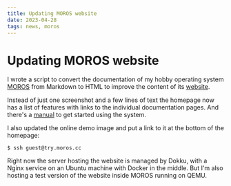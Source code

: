 ```yaml
---
title: Updating MOROS website
date: 2023-04-28
tags: news, moros
---
```


# Updating MOROS website

I wrote a script to convert the documentation of my hobby operating system
[MOROS][1] from Markdown to HTML to improve the content of its [website][2].

Instead of just one screenshot and a few lines of text the homepage now has a
list of features with links to the individual documentation pages. And there's
a [manual][3] to get started using the system.

I also updated the online demo image and put a link to it at the bottom of the
homepage:

    $ ssh guest@try.moros.cc

Right now the server hosting the website is managed by Dokku, with a Nginx
service on an Ubuntu machine with Docker in the middle. But I'm also hosting
a test version of the website inside MOROS running on QEMU.

[1]: /software/moros
[2]: http://moros.cc
[3]: http://moros.cc/manual.html
